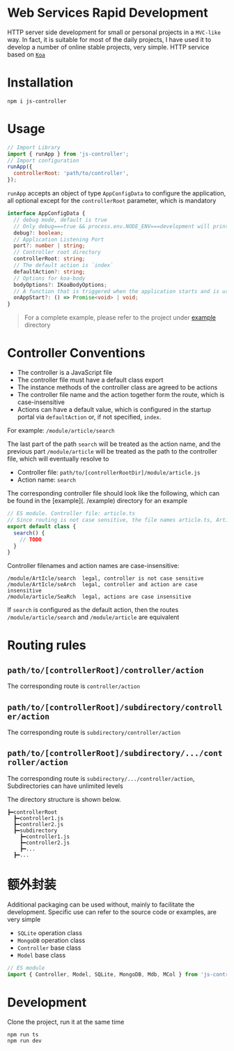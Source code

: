 # Web Services Rapid Development

HTTP server side development for small or personal projects in a `MVC-like` way. In fact, it is suitable for most of the daily projects, I have used it to develop a number of online stable projects, very simple. HTTP service based on [`Koa`](https://github.com/koajs/koa)

# Installation

```
npm i js-controller
```

# Usage

```js
// Import Library
import { runApp } from 'js-controller';
// Import configuration
runApp({
  controllerRoot: 'path/to/controller',
});
```

`runApp` accepts an object of type `AppConfigData` to configure the application, all optional except for the `controllerRoot` parameter, which is mandatory

```ts
interface AppConfigData {
  // debug mode, default is true
  // Only debug===true && process.env.NODE_ENV===development will print the log
  debug?: boolean;
  // Application Listening Port
  port?: number | string;
  // Controller root directory
  controllerRoot: string;
  // The default action is `index`
  defaultAction?: string;
  // Options for koa-body
  bodyOptions?: IKoaBodyOptions;
  // A function that is triggered when the application starts and is used to initialize some functions
  onAppStart?: () => Promise<void> | void;
}
```

> For a complete example, please refer to the project under [example](./example) directory

# Controller Conventions

- The controller is a JavaScript file
- The controller file must have a default class export
- The instance methods of the controller class are agreed to be actions
- The controller file name and the action together form the route, which is case-insensitive
- Actions can have a default value, which is configured in the startup portal via `defaultAction` or, if not specified, `index`.

For example: `/module/article/search`

The last part of the path `search` will be treated as the action name, and the previous part `/module/article` will be treated as the path to the controller file, which will eventually resolve to

- Controller file: `path/to/[controllerRootDir]/module/article.js`
- Action name: `search`

The corresponding controller file should look like the following, which can be found in the [example](. /example) directory for an example

```js
// ES module. Controller file: article.ts
// Since routing is not case sensitive, the file names article.ts, Article.ts, arTicle.ts are fine
export default class {
  search() {
    // TODO
  }
}
```

Controller filenames and action names are case-insensitive:

```
/module/ArtIcle/search  legal, controller is not case sensitive
/module/ArtIcle/seArch  legal, controller and action are case insensitive
/module/article/SeaRch  legal, actions are case insensitive
```

If `search` is configured as the default action, then the routes `/module/article/search` and `/module/article` are equivalent

# Routing rules

## `path/to/[controllerRoot]/controller/action`

The corresponding route is `controller/action`

## `path/to/[controllerRoot]/subdirectory/controller/action`

The corresponding route is `subdirectory/controller/action`

## `path/to/[controllerRoot]/subdirectory/.../controller/action`

The corresponding route is `subdirectory/.../controller/action`, Subdirectories can have unlimited levels

The directory structure is shown below.

```
┣━controllerRoot
  ┣━controller1.js
  ┣━controller2.js
  ┣━subdirectory
    ┣━controller1.js
    ┣━controller2.js
    ┣━...
  ┣━...
```

# 额外封装

Additional packaging can be used without, mainly to facilitate the development. Specific use can refer to the source code or examples, are very simple

- `SQLite` operation class
- `MongoDB` operation class
- `Controller` base class
- `Model` base class

```ts
// ES module
import { Controller, Model, SQLite, MongoDB, Mdb, MCol } from 'js-controller';
```

# Development

Clone the project, run it at the same time

```
npm run ts
npm run dev
```
